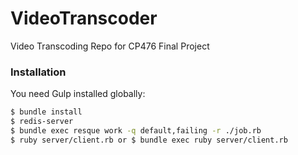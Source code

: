 # VideoTranscoder
Video Transcoding Repo for CP476 Final Project

### Installation

You need Gulp installed globally:

```sh
$ bundle install
$ redis-server
$ bundle exec resque work -q default,failing -r ./job.rb
$ ruby server/client.rb or $ bundle exec ruby server/client.rb
```
